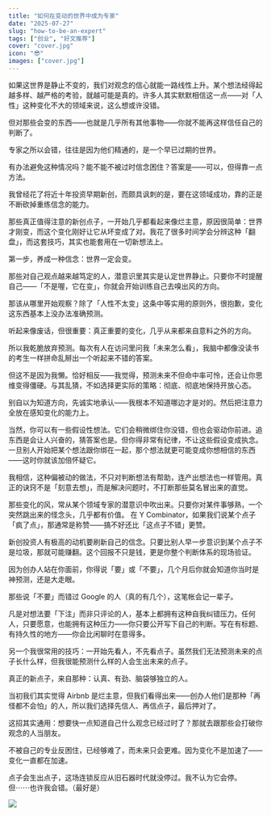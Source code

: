 ```yaml
---
title: "如何在变动的世界中成为专家"
date: "2025-07-27"
slug: "how-to-be-an-expert"
tags: ["创业", "好文推荐"]
cover: "cover.jpg"
icon: "😎"
images: ["cover.jpg"]
---
```

如果这世界是静止不变的，我们对观念的信心就能一路线性上升。某个想法经得起越多样、越严格的考验，就越可能是真的。许多人其实默默相信这一点——对「人性」这种变化不大的领域来说，这么想或许没错。



但对那些会变的东西——也就是几乎所有其他事物——你就不能再这样信任自己的判断了。



专家之所以会错，往往是因为他们精通的，是一个早已过期的世界。



有办法避免这种情况吗？能不能不被过时信念困住？答案是——可以，但得靠一点方法。



我曾经花了将近十年投资早期新创，而颇具讽刺的是，要在这领域成功，靠的正是不断砍掉重练信念的能力。



那些真正值得注意的新创点子，一开始几乎都看起来像烂主意，原因很简单：世界才刚变，而这个变化刚好让它从坏变成了对。我花了很多时间学会分辨这种「翻盘」，而这套技巧，其实也能套用在一切新想法上。



第一步，养成一种信念：世界一定会变。



那些对自己观点越来越笃定的人，潜意识里其实是认定世界静止。只要你不时提醒自己——「不是喔，它在变」，你就会开始训练自己去嗅出风的方向。



那该从哪里开始观察？除了「人性不太变」这条中等实用的原则外，很抱歉，变化这东西基本上没办法准确预测。



听起来像废话，但很重要：真正重要的变化，几乎从来都来自意料之外的方向。



所以我乾脆放弃预测。每次有人在访问里问我「未来怎么看」，我脑中都像没读书的考生一样拼命乱掰出一个听起来不错的答案。



但这不是因为我懒。恰好相反——我觉得，预测未来不但命中率可怜，还会让你思维变得僵硬。与其乱猜，不如选择更实际的策略：彻底、彻底地保持开放心态。



别自以为知道方向，先诚实地承认——我根本不知道哪边才是对的。然后把注意力全放在感知变化的能力上。



当然，你可以有一些假设性想法。它们会稍微绑住你没错，但也会驱动你前进。追东西是会让人兴奋的，猜答案也是。但你得非常有纪律，不让这些假设变成执念。
一旦别人开始把某个想法跟你绑在一起，那个想法就更可能变成你想相信的东西——这时你就该加倍怀疑它。



我相信，这种偏被动的做法，不只对判断想法有帮助，连产出想法也一样管用。真正的诀窍不是「刻意去想」，而是解决问题时，不打断那些莫名冒出来的直觉。



那些变化的风，常从某个领域专家的潜意识中吹出来。只要你对某件事够熟，一个突然跳出来的怪念头，几乎都有价值。
在 Y Combinator，如果我们说某个点子「疯了点」，那通常是称赞——搞不好还比「这点子不错」更赞。



新创投资人有极高的动机要刷新自己的信念。只要比别人早一步意识到某个点子不是垃圾，那就可能赚翻。这个回报不只是钱，更是你整个判断体系的现场验证。



因为创办人站在你面前，你得说「要」或「不要」，几个月后你就会知道你当时是神预测，还是大走眼。



那些说「不要」而错过 Google 的人（真的有几个），这笔帐会记一辈子。



凡是对想法要「下注」而非只评论的人，基本上都拥有这种自我纠错压力。任何人，只要愿意，也能拥有这种压力——你只要公开写下自己的判断。写在有标题、有持久性的地方——你会比闲聊时在意得多。



另一个我很常用的技巧：一开始先看人，不先看点子。虽然我们无法预测未来的点子长什么样，但我很能预测什么样的人会生出未来的点子。



真正的新点子，来自那种：认真、有劲、脑袋够独立的人。



当初我们其实觉得 Airbnb 是烂主意，但我们看得出来——创办人他们是那种「再怪都不会怕」的人，所以我们选择先信人、再信点子，最后押对了。



这招其实通用：想要快一点知道自己什么观念已经过时了？那就去跟那些会打破你观念的人当朋友。



不被自己的专业反困住，已经够难了，而未来只会更难。因为变化不是加速了——变化一直都在加速。



点子会生出点子，这场连锁反应从旧石器时代就没停过。我不认为它会停。
但⋯⋯也许我会错。（最好是）




![](https://prod-files-secure.s3.us-west-2.amazonaws.com/112d0858-5090-4d34-a606-b75eb8d65fd2/46476355-9cf3-4e99-9b7a-3531bc426380/1000202064.png?X-Amz-Algorithm=AWS4-HMAC-SHA256&X-Amz-Content-Sha256=UNSIGNED-PAYLOAD&X-Amz-Credential=ASIAZI2LB466QAN5NOL3%2F20251021%2Fus-west-2%2Fs3%2Faws4_request&X-Amz-Date=20251021T062046Z&X-Amz-Expires=3600&X-Amz-Security-Token=IQoJb3JpZ2luX2VjEFUaCXVzLXdlc3QtMiJIMEYCIQDktfRlE1bdRzeqC9emWE%2Fw9S5VUu3jp9SHpK%2FLDqngzAIhAL7g2s%2FPGwE8uqVbu4Kg5fr6pEHh8n4Zo%2FiGaJ0BRmeNKogECP7%2F%2F%2F%2F%2F%2F%2F%2F%2F%2FwEQABoMNjM3NDIzMTgzODA1IgxxdacanndRn%2F0rhY8q3ANxQcCtV%2FLyDY5eWZsBVzS6KCsKehU7tvLWkLGxxBnQEUjgqBRWJBI8AMo31wyVIQZlklJcxJ8O5iyDri2UgnXKmc6vjgCy6Z3W%2B5tBJlZ7EtsvlaaGxgOkngHwHiKSK%2BfRaUkoZS225pXyOsYtAV4xyht2Wb1OefFygT1J3W436%2F8jpgOuHOQyMKE7qYJtVCUTnATLrIvyt0V%2BYjl%2F5vx4zIAhU%2BVLeYl3HUtP9oe%2BXoWuGljLasFqF5UbNYYzk7z5Wzik8gHm%2FvVWzOhIJXfX1jUweBxzwO5kC2g7FHXp1P4ROA6ZNtJIktrONLl87gXoJb0kV6VBh1kjUa7e6QoAXiubH8e%2FEBpLDaQYGgYlWjR6FcAFEQwyZqNNtWS9NsmzehtEOPHKlMjIC01OoaiJXY2QHu2Dg7wV73bZEfJNPYNSgGrNvvDVlIe8D0lxdr9dm7mZu3rNoBBwGjsMqQ%2BHIA2aJ0mF8vnSOD36YtcMNISnd%2Be8mcacgok5tSOy1JDltIptv7ct0EoaxVvf5Qrz%2F7kqhZQH9Xz1xQTgJoIkgVHVo53EdCk0g0xCpV5LF%2BRS9gwRf0ezfkflKHbtIKPBIZQ2Vm2Zj0CQAbzY6LufCv%2BY2wOXWeIso1A8pzC9q9zHBjqkAaal2c%2Bx2jhPkOJWmw47GmPyZXQgDIC%2BVxU9v0l0lSm6VmUoi3TcObuNPK2j2ctT9K8r4C%2FPGGIXdrK%2Biy4zg1W14Oate2GajEWO%2BCZeZR09Qz8cmw9TMluQ6iON3VkPjQnFJSmwGcOf5lsI2lsPXzjkpZxwdt%2Fhwer%2FWDp6NA4McKKdZRmFvp15gB5yhx6gnlPlUpWLaASOeZLht892yIYe8w5o&X-Amz-Signature=510e06f34fc51e138fc5ce4bb7ab580cc8264ea3571cc511927cfb5a86783187&X-Amz-SignedHeaders=host&x-amz-checksum-mode=ENABLED&x-id=GetObject)

